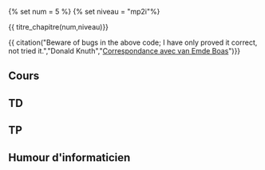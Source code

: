 
{% set num = 5 %}
{% set niveau = "mp2i"%}

{{ titre_chapitre(num,niveau)}}

{{ citation("Beware of bugs in the above code; I have only proved it correct, not tried it.","Donald Knuth","[Correspondance avec van Emde Boas](https://cs.stanford.edu/~knuth/faq.html)")}}

## Cours

## TD

## TP

## Humour d'informaticien
